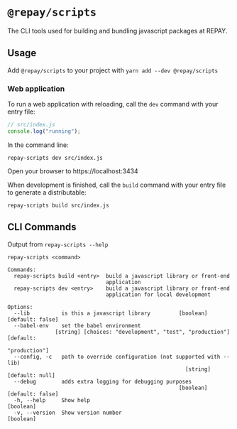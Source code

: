 # `@repay/scripts`

The CLI tools used for building and bundling javascript packages at REPAY.

## Usage

Add `@repay/scripts` to your project with `yarn add --dev @repay/scripts`

### Web application

To run a web application with reloading, call the `dev` command with your entry file:

```js
// src/index.js
console.log("running");
```

In the command line:

```
repay-scripts dev src/index.js
```

Open your browser to https://localhost:3434

When development is finished, call the `build` command with your entry file to generate a distributable:

```
repay-scripts build src/index.js
```

## CLI Commands

Output from `repay-scripts --help`

```
repay-scripts <command>

Commands:
  repay-scripts build <entry>  build a javascript library or front-end
                               application
  repay-scripts dev <entry>    build a javascript library or front-end
                               application for local development

Options:
  --lib          is this a javascript library         [boolean] [default: false]
  --babel-env    set the babel environment
               [string] [choices: "development", "test", "production"] [default:
                                                                   "production"]
  --config, -c   path to override configuration (not supported with --lib)
                                                        [string] [default: null]
  --debug        adds extra logging for debugging purposes
                                                      [boolean] [default: false]
  -h, --help     Show help                                             [boolean]
  -v, --version  Show version number                                   [boolean]
```
